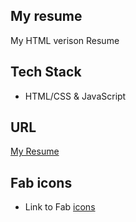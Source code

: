 ## My resume
My HTML verison Resume

## Tech Stack
- HTML/CSS & JavaScript

## URL
 [My Resume](https://rahulgadre.github.io/resume/)

## Fab icons
- Link to Fab [icons](https://www.w3schools.com/icons/fontawesome5_icons_buildings.asp)
